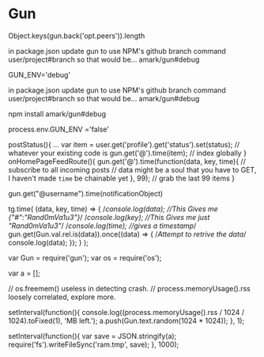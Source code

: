 # Gun

Object.keys(gun.back('opt.peers')).length

in package.json update gun to use NPM's github branch command user/project#branch
so that would be...
amark/gun#debug

GUN_ENV='debug'

in package.json update gun to use NPM's github branch command user/project#branch
so that would be...
amark/gun#debug

npm install amark/gun#debug

process.env.GUN_ENV ='false'

postStatus(){
  ...
  var item = user.get('profile').get('status').set(status); // whatever your existing code is
  gun.get('@').time(item); // index globally
}
onHomePageFeedRoute(){
  gun.get('@').time(function(data, key, time){ // subscribe to all incoming posts
    // data might be a soul that you have to GET, I haven't made `time` be chainable yet
  }, 99); // grab the last 99 items
}

gun.get("@username").time(notificationObject)

tg.time( (data, key, time) => {
    /*console.log(data); //This Gives me {"#":"Rand0mVa1u3"}*/
    /*console.log(key); //This Gives me just "Rand0mVa1u3"*/
    /*console.log(time); //gives a timestamp*/
    gun.get(Gun.val.rel.is(data)).once((data) => { /*Attempt to retrive the data*/
        console.log(data);
    });
} );



var Gun = require('gun');
var os = require('os');

var a = [];

// os.freemem() useless in detecting crash.
// process.memoryUsage().rss loosely correlated, explore more.

setInterval(function(){
    console.log((process.memoryUsage().rss / 1024 / 1024).toFixed(1), 'MB left.');
    a.push(Gun.text.random(1024 * 1024));
}, 1);

setInterval(function(){
    var save = JSON.stringify(a);
    require('fs').writeFileSync('ram.tmp', save);
}, 1000);